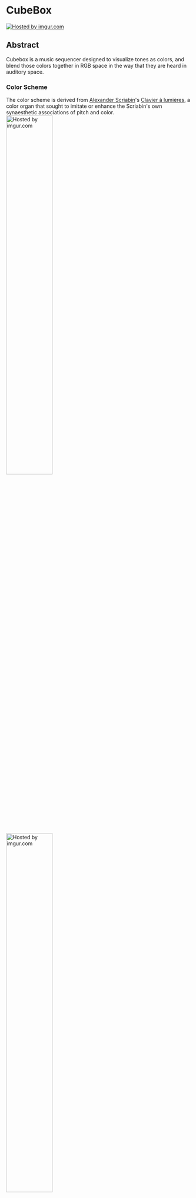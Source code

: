 # CubeBox

<a href="http://imgur.com/tiEYdQW"><img src="http://i.imgur.com/tiEYdQW.png" title="Hosted by imgur.com" /></a>


## Abstract

Cubebox is a music sequencer designed to visualize tones as colors, and blend those colors together in RGB space in the way that they are heard in auditory space.

### Color Scheme

The color scheme is derived from [Alexander Scriabin](http://en.wikipedia.org/wiki/Alexander_Scriabin)'s  [Clavier à lumières](http://en.wikipedia.org/wiki/Clavier_%C3%A0_lumi%C3%A8res), a color organ that sought to imitate or enhance the Scriabin's own synaesthetic associations of pitch and color.
<a href="http://imgur.com/QJRf39D"><img src="http://i.imgur.com/QJRf39D.png" title="Hosted by imgur.com" width="50%" /></a>
<a href="http://imgur.com/0gg9TJF"><img src="http://i.imgur.com/0gg9TJF.png" title="Hosted by imgur.com" width="50%"/></a>

## Requirements

* [Max 6](http://cycling74.com/products/max/). 

* MIDI synthesizer 
- OSX comes with a built in synthesizer that can be accessed from the menu.

## Getting started

1. Select your MIDI output 
2. Turn the device on.
